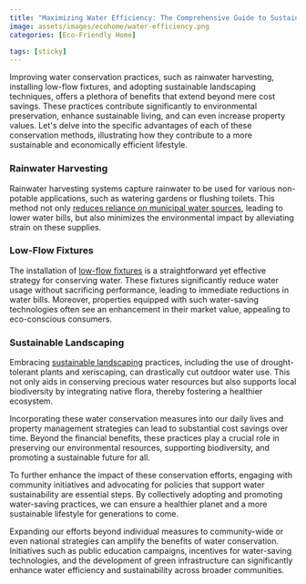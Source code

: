 ```yaml
---
title: "Maximizing Water Efficiency: The Comprehensive Guide to Sustainable Water Conservation Practices"
image: assets/images/ecohome/water-efficiency.png
categories: [Eco-Friendly Home]

tags: [sticky]
---
```


Improving water conservation practices, such as rainwater harvesting, installing low-flow fixtures, and adopting sustainable landscaping techniques, offers a plethora of benefits that extend beyond mere cost savings. These practices contribute significantly to environmental preservation, enhance sustainable living, and can even increase property values. Let's delve into the specific advantages of each of these conservation methods, illustrating how they contribute to a more sustainable and economically efficient lifestyle.

### Rainwater Harvesting
Rainwater harvesting systems capture rainwater to be used for various non-potable applications, such as watering gardens or flushing toilets. This method not only [reduces reliance on municipal water sources](https://mossandpear.com.au/blogs/blog/the-power-of-saving-water-at-home-making-a-splash-in-conservation), leading to lower water bills, but also minimizes the environmental impact by alleviating strain on these supplies.

### Low-Flow Fixtures
The installation of [low-flow fixtures](https://www.thewaterscrooge.com/blog/5-top-reasons-why-landlords-should-invest-in-water-conservation-measures-the-water-scrooge) is a straightforward yet effective strategy for conserving water. These fixtures significantly reduce water usage without sacrificing performance, leading to immediate reductions in water bills. Moreover, properties equipped with such water-saving technologies often see an enhancement in their market value, appealing to eco-conscious consumers.

### Sustainable Landscaping
Embracing [sustainable landscaping](https://www.greenecodream.com/blogs/blog/the-role-of-water-conservation-in-a-sustainable-lifestyle) practices, including the use of drought-tolerant plants and xeriscaping, can drastically cut outdoor water use. This not only aids in conserving precious water resources but also supports local biodiversity by integrating native flora, thereby fostering a healthier ecosystem.

Incorporating these water conservation measures into our daily lives and property management strategies can lead to substantial cost savings over time. Beyond the financial benefits, these practices play a crucial role in preserving our environmental resources, supporting biodiversity, and promoting a sustainable future for all.

To further enhance the impact of these conservation efforts, engaging with community initiatives and advocating for policies that support water sustainability are essential steps. By collectively adopting and promoting water-saving practices, we can ensure a healthier planet and a more sustainable lifestyle for generations to come.

Expanding our efforts beyond individual measures to community-wide or even national strategies can amplify the benefits of water conservation. Initiatives such as public education campaigns, incentives for water-saving technologies, and the development of green infrastructure can significantly enhance water efficiency and sustainability across broader communities.
